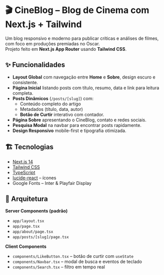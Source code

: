 # 🎬 CineBlog – Blog de Cinema com Next.js + Tailwind

Um blog responsivo e moderno para publicar críticas e análises de filmes, com foco em produções premiadas no Oscar.  
Projeto feito em **Next.js App Router** usando **Tailwind CSS**.

## ✨ Funcionalidades

- **Layout Global** com navegação entre **Home** e **Sobre**, design escuro e consistente.
- **Página Inicial** listando posts com título, resumo, data e link para leitura completa.
- **Posts Dinâmicos** (`/posts/[slug]`) com:
  - Conteúdo completo do artigo
  - Metadados (título, data, autor)
  - **Botão de Curtir** interativo com contador.
- **Página Sobre** apresentando o CineBlog, contato e redes sociais.
- **Pesquisa Modal** na navbar para encontrar posts rapidamente.
- **Design Responsivo** mobile-first e tipografia otimizada.

## 🏗️ Tecnologias

- [Next.js 14](https://nextjs.org/)
- [Tailwind CSS](https://tailwindcss.com/)
- [TypeScript](https://www.typescriptlang.org/)
- [lucide-react](https://lucide.dev/) – ícones
- Google Fonts – Inter & Playfair Display

## 🔌 Arquitetura

**Server Components (padrão)**

- `app/layout.tsx`
- `app/page.tsx`
- `app/about/page.tsx`
- `app/posts/[slug]/page.tsx`

**Client Components**

- `components/LikeButton.tsx` – botão de curtir com `useState`
- `components/Navbar.tsx` – modal de busca e eventos de teclado
- `components/Search.tsx` – filtro em tempo real
